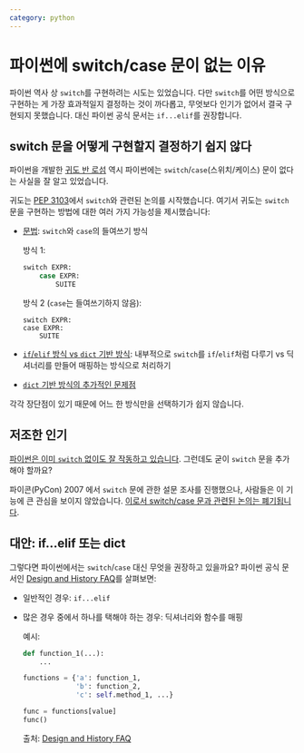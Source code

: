 ```yaml
---
category: python
---
```


# 파이썬에 switch/case 문이 없는 이유

파이썬 역사 상 `switch`를 구현하려는 시도는 있었습니다. 다만 `switch`를 어떤 방식으로 구현하는 게 가장 효과적일지 결정하는 것이 까다롭고, 무엇보다 인기가 없어서 결국 구현되지 못했습니다. 대신 파이썬 공식 문서는 `if...elif`를 권장합니다.

## switch 문을 어떻게 구현할지 결정하기 쉽지 않다

파이썬을 개발한 [귀도 반 로섬](https://ko.wikipedia.org/wiki/%EA%B7%80%EB%8F%84_%EB%B0%98_%EB%A1%9C%EC%84%AC) 역시 파이썬에는 `switch`/`case`(스위치/케이스) 문이 없다는 사실을 잘 알고 있었습니다.

귀도는 [PEP 3103](https://www.python.org/dev/peps/pep-3103/)에서 `switch`와 관련된 논의를 시작했습니다. 여기서 귀도는 `switch` 문을 구현하는 방법에 대한 여러 가지 가능성을 제시했습니다:

- [문법](https://www.python.org/dev/peps/pep-3103/#basic-syntax): `switch`와 `case`의 들여쓰기 방식

  방식 1:

  ```py
  switch EXPR:
      case EXPR:
          SUITE
  ```

  방식 2 (`case`는 들여쓰기하지 않음):

  ```
  switch EXPR:
  case EXPR:
      SUITE
  ```

- [`if`/`elif` 방식 vs `dict` 기반 방식](https://www.python.org/dev/peps/pep-3103/#if-elif-chain-vs-dict-based-dispatch): 내부적으로 `switch`를 `if`/`elif`처럼 다루기 vs 딕셔너리를 만들어 매핑하는 방식으로 처리하기
- [`dict` 기반 방식의 추가적인 문제점](https://www.python.org/dev/peps/pep-3103/#when-to-freeze-the-dispatch-dict)

각각 장단점이 있기 때문에 어느 한 방식만을 선택하기가 쉽지 않습니다.

## 저조한 인기

[파이썬은 이미 `switch` 없이도 잘 작동하고 있습니다](https://www.python.org/dev/peps/pep-3103/#conclusion). 그런데도 굳이 `switch` 문을 추가해야 할까요?

파이콘(PyCon) 2007 에서 `switch` 문에 관한 설문 조사를 진행했으나, 사람들은 이 기능에 큰 관심을 보이지 않았습니다. [이로서 switch/case 문과 관련된 논의는 폐기됩니다](https://www.python.org/dev/peps/pep-3103/#rejection-notice).

## 대안: if...elif 또는 dict

그렇다면 파이썬에서는 `switch`/`case` 대신 무엇을 권장하고 있을까요? 파이썬 공식 문서인 [Design and History FAQ](https://docs.python.org/3/faq/design.html#why-isn-t-there-a-switch-or-case-statement-in-python)를 살펴보면:

- 일반적인 경우: `if...elif`
- 많은 경우 중에서 하나를 택해야 하는 경우: 딕셔너리와 함수를 매핑

  예시:

  ```py
  def function_1(...):
      ...

  functions = {'a': function_1,
               'b': function_2,
               'c': self.method_1, ...}

  func = functions[value]
  func()
  ```
    
    출처: <a href="https://docs.python.org/3/faq/design.html#why-isn-t-there-a-switch-or-case-statement-in-python">Design and History FAQ</a>
